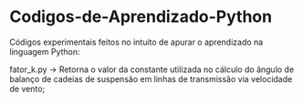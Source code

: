 # Codigos-de-Aprendizado-Python
Códigos experimentais feitos no intuito de apurar o aprendizado na linguagem Python:

fator_k.py -> Retorna o valor da constante utilizada no cálculo do ângulo de balanço de cadeias de suspensão em linhas de transmissão via velocidade de vento;
